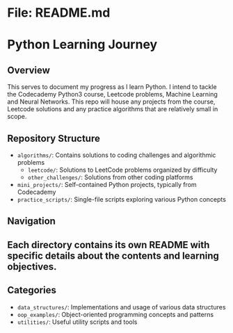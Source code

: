 # File: README.md
# Python Learning Journey

## Overview
This serves to document my progress as I learn Python.
I intend to tackle the Codecademy Python3 course, Leetcode problems, Machine Learning and Neural Networks.
This repo will house any projects from the course, Leetcode solutions and any practice algorithms that are relatively small in scope. 

## Repository Structure
- `algorithms/`: Contains solutions to coding challenges and algorithmic problems
  - `leetcode/`: Solutions to LeetCode problems organized by difficulty
  - `other_challenges/`: Solutions from other coding platforms
- `mini_projects/`: Self-contained Python projects, typically from Codecademy
- `practice_scripts/`: Single-file scripts exploring various Python concepts

## Navigation
Each directory contains its own README with specific details about the contents and learning objectives.
---


## Categories
- `data_structures/`: Implementations and usage of various data structures
- `oop_examples/`: Object-oriented programming concepts and patterns
- `utilities/`: Useful utility scripts and tools